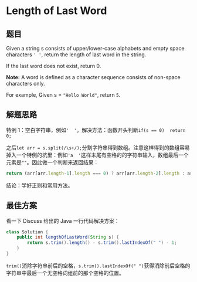 # Length of Last Word

## 题目

Given a string s consists of upper/lower-case alphabets and empty space characters `' '`, return the length of last word in the string.

If the last word does not exist, return 0.

**Note:** A word is defined as a character sequence consists of non-space characters only.

For example,
Given s = `"Hello World"`,
return `5`. 

## 解题思路

特例 1：空白字符串，例如`'  '`。解决方法：函数开头判断`if(s == 0)  return 0;`

之后`let arr = s.split(/\s+/);`分割字符串得到数组。注意这样得到的数组容易掉入一个特例的坑里：例如`'a  '`这样末尾有空格的的字符串输入，数组最后一个元素是`""`。因此做一个判断来返回结果：

```js
return (arr[arr.length-1].length === 0) ? arr[arr.length-2].length : arr[arr.length-1].length;
```

结论：学好正则和常用方法。

## 最佳方案

看一下 Discuss 给出的 Java 一行代码解决方案：

```java
class Solution {
    public int lengthOfLastWord(String s) {
        return s.trim().length() - s.trim().lastIndexOf(" ") - 1;
    }
}
```

`trim()`消除字符串前后的空格，`s.trim().lastIndexOf(" ")`获得消除前后空格的字符串中最后一个无空格词组前的那个空格的位置。

